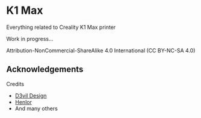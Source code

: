 
# K1 Max
Everything related to Creality K1 Max printer

Work in progress...

Attribution-NonCommercial-ShareAlike 4.0 International (CC BY-NC-SA 4.0)


## Acknowledgements

Credits 
 - [D3vil Design](https://github.com/D3vil-Design)
 - [Henlor](https://www.printables.com/search/models?q=henlor&ctx=models)
 - And many others

